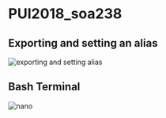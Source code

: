# PUI2018_soa238

## Exporting and setting an alias

![exporting and setting alias](https://user-images.githubusercontent.com/43255451/45791631-791eb680-bc58-11e8-8ed1-915e04aeea76.JPG)

## Bash Terminal

![nano](https://user-images.githubusercontent.com/43255451/45791732-e6324c00-bc58-11e8-9258-48eb06c2f6ac.JPG)
